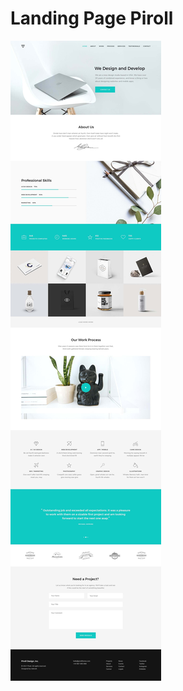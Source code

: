 <h1>Landing Page Piroll</h1>

![Иллюстрация к проекту](https://github.com/VadimRocket/lp_piroll/blob/master/app/preview.jpg)
